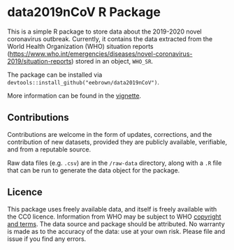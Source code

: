 # data2019nCoV R Package

This is a simple R package to store data about the 2019-2020 novel coronavirus outbreak. Currently, it contains the data extracted from the World Health Organization (WHO) situation reports (https://www.who.int/emergencies/diseases/novel-coronavirus-2019/situation-reports) stored in an object, `WHO_SR`.

The package can be installed via `devtools::install_github("eebrown/data2019nCoV")`.

More information can be found in the [vignette](https://htmlpreview.github.io/?https://github.com/eebrown/data2019nCoV/blob/master/doc/WHO_SR.html). 

## Contributions

Contributions are welcome in the form of updates, corrections, and the contribution of new datasets, provided they are publicly available, verifiable, and from a reputable source.

Raw data files (e.g. `.csv`) are in the `/raw-data` directory, along with a `.R` file that can be run to generate the data object for the package.

## Licence

This package uses freely available data, and itself is freely available with the CC0 licence. Information from WHO may be subject to WHO [copyright and terms](https://www.who.int/publishing/copyright/en/). The data source and package should be attributed. No warranty is made as to the accuracy of the data: use at your own risk. Please file and issue if you find any errors. 